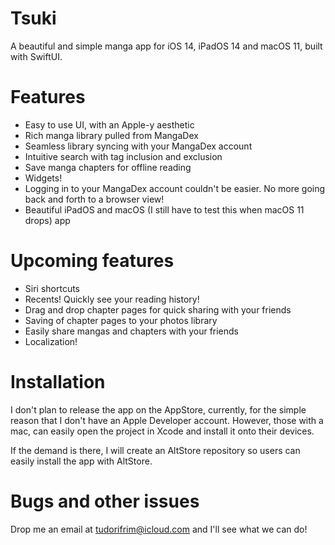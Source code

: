 # Tsuki
A beautiful and simple manga app for iOS 14, iPadOS 14 and macOS 11, built with SwiftUI.

# Features
- Easy to use UI, with an Apple-y aesthetic
- Rich manga library pulled from MangaDex
- Seamless library syncing with your MangaDex account
- Intuitive search with tag inclusion and exclusion
- Save manga chapters for offline reading
- Widgets!
- Logging in to your MangaDex account couldn't be easier. No more going back and forth to a browser view!
- Beautiful iPadOS and macOS (I still have to test this when macOS 11 drops) app

# Upcoming features
- Siri shortcuts
- Recents! Quickly see your reading history!
- Drag and drop chapter pages for quick sharing with your friends
- Saving of chapter pages to your photos library
- Easily share mangas and chapters with your friends
- Localization!

# Installation
I don't plan to release the app on the AppStore, currently, for the simple reason that I don't have an Apple Developer account. However, those with a mac, can easily open the project in Xcode and install it onto their devices.

If the demand is there, I will create an AltStore repository so users can easily install the app with AltStore.

# Bugs and other issues
Drop me an email at tudorifrim@icloud.com and I'll see what we can do!
